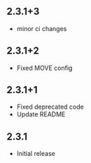 ## 2.3.1+3
- minor ci changes

## 2.3.1+2
- Fixed MOVE config

## 2.3.1+1
- Fixed deprecated code
- Update README

## 2.3.1
- Initial release
